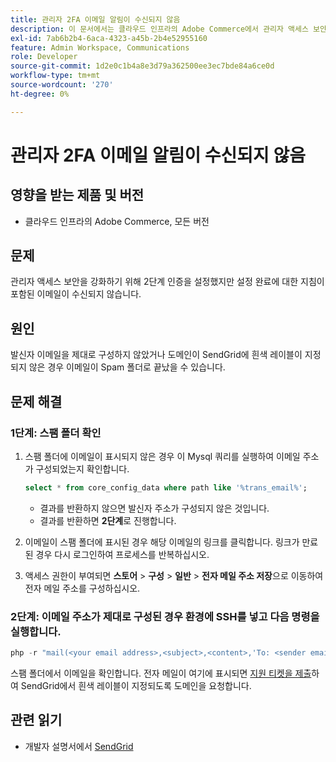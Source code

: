 ```yaml
---
title: 관리자 2FA 이메일 알림이 수신되지 않음
description: 이 문서에서는 클라우드 인프라의 Adobe Commerce에서 관리자 액세스 보안을 강화하기 위해 2단계 인증(2FA)을 설정한 후 설정 완료 지침이 포함된 이메일을 받지 못하는 경우의 문제 해결을 제공합니다.
exl-id: 7ab6b2b4-6aca-4323-a45b-2b4e52955160
feature: Admin Workspace, Communications
role: Developer
source-git-commit: 1d2e0c1b4a8e3d79a362500ee3ec7bde84a6ce0d
workflow-type: tm+mt
source-wordcount: '270'
ht-degree: 0%

---
```


# 관리자 2FA 이메일 알림이 수신되지 않음


## 영향을 받는 제품 및 버전

* 클라우드 인프라의 Adobe Commerce, 모든 버전

## 문제

관리자 액세스 보안을 강화하기 위해 2단계 인증을 설정했지만 설정 완료에 대한 지침이 포함된 이메일이 수신되지 않습니다.

## 원인

발신자 이메일을 제대로 구성하지 않았거나 도메인이 SendGrid에 흰색 레이블이 지정되지 않은 경우 이메일이 Spam 폴더로 끝났을 수 있습니다.

## 문제 해결

### 1단계: 스팸 폴더 확인

1. 스팸 폴더에 이메일이 표시되지 않은 경우 이 Mysql 쿼리를 실행하여 이메일 주소가 구성되었는지 확인합니다.

   ```sql
   select * from core_config_data where path like '%trans_email%';
   ```

   * 결과를 반환하지 않으면 발신자 주소가 구성되지 않은 것입니다.
   * 결과를 반환하면 **2단계**&#x200B;로 진행합니다.

1. 이메일이 스팸 폴더에 표시된 경우 해당 이메일의 링크를 클릭합니다. 링크가 만료된 경우 다시 로그인하여 프로세스를 반복하십시오.
1. 액세스 권한이 부여되면 **스토어** > **구성** > **일반** > **전자 메일 주소 저장**&#x200B;으로 이동하여 전자 메일 주소를 구성하십시오.

### 2단계: 이메일 주소가 제대로 구성된 경우 환경에 SSH를 넣고 다음 명령을 실행합니다.

```php
php -r "mail(<your email address>,<subject>,<content>,'To: <sender email>');"
```

스팸 폴더에서 이메일을 확인합니다. 전자 메일이 여기에 표시되면 [지원 티켓을 제출](/help/help-center-guide/help-center/magento-help-center-user-guide.md#login)하여 SendGrid에서 흰색 레이블이 지정되도록 도메인을 요청합니다.

## 관련 읽기

* 개발자 설명서에서 [SendGrid](https://devdocs.magento.com/cloud/project/sendgrid.html)
